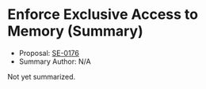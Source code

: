 # Enforce Exclusive Access to Memory (Summary)

* Proposal: [SE-0176](https://github.com/apple/swift-evolution/blob/main/proposals/0176-enforce-exclusive-access-to-memory.md)
* Summary Author: N/A

Not yet summarized.
